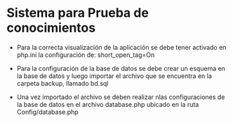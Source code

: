 # Sistema para Prueba de conocimientos

- Para la correcta visualización de la aplicación se debe tener activado en php.ini la configuración de: short_open_tag=On

- Para la configuración de la base de datos se debe crear un esquema en la base de datos y luego importar el archivo que se encuentra en la carpeta backup, llamado bd.sql
- Una vez importado el archivo se deben realizar nlas configuraciones de la base de datos en el archivo database.php ubicado en la ruta Config/database.php
